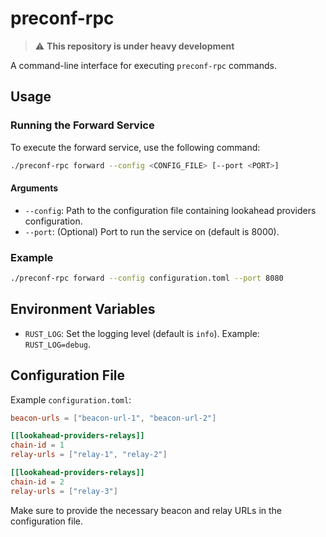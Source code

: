 # preconf-rpc

> :warning: **This repository is under heavy development**

A command-line interface for executing `preconf-rpc` commands.

## Usage

### Running the Forward Service

To execute the forward service, use the following command:

```sh
./preconf-rpc forward --config <CONFIG_FILE> [--port <PORT>]
```

#### Arguments

- `--config`: Path to the configuration file containing lookahead providers configuration.
- `--port`: (Optional) Port to run the service on (default is 8000).

### Example

```sh
./preconf-rpc forward --config configuration.toml --port 8080
```

## Environment Variables

- `RUST_LOG`: Set the logging level (default is `info`). Example: `RUST_LOG=debug`.

## Configuration File

Example `configuration.toml`:

```toml
beacon-urls = ["beacon-url-1", "beacon-url-2"]

[[lookahead-providers-relays]]
chain-id = 1
relay-urls = ["relay-1", "relay-2"]

[[lookahead-providers-relays]]
chain-id = 2
relay-urls = ["relay-3"]
```

Make sure to provide the necessary beacon and relay URLs in the configuration file.